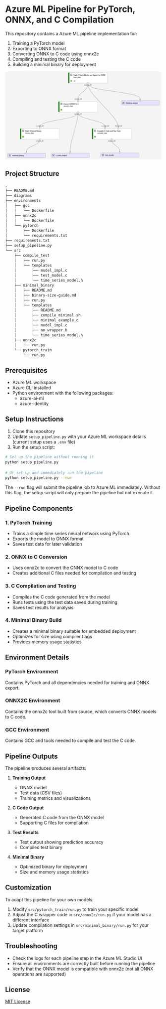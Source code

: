 # Azure ML Pipeline for PyTorch, ONNX, and C Compilation

This repository contains a Azure ML pipeline implementation for:
1. Training a PyTorch model
2. Exporting to ONNX format
3. Converting ONNX to C code using onnx2c
4. Compiling and testing the C code
5. Building a minimal binary for deployment

![aml-pipeline](./diagrams/aml-pipeline.png)

## Project Structure

```
.
├── README.md
├── diagrams
├── environments
│   ├── gcc
│   │   └── Dockerfile
│   ├── onnx2c
│   │   └── Dockerfile
│   └── pytorch
│       ├── Dockerfile
│       └── requirements.txt
├── requirements.txt
├── setup_pipeline.py
└── src
    ├── compile_test
    │   ├── run.py
    │   └── templates
    │       ├── model_impl.c
    │       ├── test_model.c
    │       └── time_series_model.h
    ├── minimal_binary
    │   ├── README.md
    │   ├── binary-size-guide.md
    │   ├── run.py
    │   └── templates
    │       ├── README.md
    │       ├── compile_minimal.sh
    │       ├── minimal_example.c
    │       ├── model_impl.c
    │       ├── nn_wrapper.h
    │       └── time_series_model.h
    ├── onnx2c
    │   └── run.py
    └── pytorch_train
        └── run.py
```

## Prerequisites

- Azure ML workspace
- Azure CLI installed
- Python environment with the following packages:
  - azure-ai-ml
  - azure-identity

## Setup Instructions

1. Clone this repository
2. Update `setup_pipeline.py` with your Azure ML workspace details (current setup uses a `.env` file)
3. Run the setup script:

```bash
# Set up the pipeline without running it
python setup_pipeline.py

# Or set up and immediately run the pipeline
python setup_pipeline.py --run
```

The `--run` flag will submit the pipeline job to Azure ML immediately. Without this flag, the setup script will only prepare the pipeline but not execute it.

## Pipeline Components

### 1. PyTorch Training

- Trains a simple time series neural network using PyTorch
- Exports the model to ONNX format
- Saves test data for later validation

### 2. ONNX to C Conversion

- Uses onnx2c to convert the ONNX model to C code
- Creates additional C files needed for compilation and testing

### 3. C Compilation and Testing

- Compiles the C code generated from the model
- Runs tests using the test data saved during training
- Saves test results for analysis

### 4. Minimal Binary Build

- Creates a minimal binary suitable for embedded deployment
- Optimizes for size using compiler flags
- Provides memory usage statistics

## Environment Details

### PyTorch Environment

Contains PyTorch and all dependencies needed for training and ONNX export.

### ONNX2C Environment

Contains the onnx2c tool built from source, which converts ONNX models to C code.

### GCC Environment

Contains GCC and tools needed to compile and test the C code.

## Pipeline Outputs

The pipeline produces several artifacts:

1. **Training Output**
   - ONNX model
   - Test data (CSV files)
   - Training metrics and visualizations

2. **C Code Output**
   - Generated C code from the ONNX model
   - Supporting C files for compilation

3. **Test Results**
   - Test output showing prediction accuracy
   - Compiled test binary

4. **Minimal Binary**
   - Optimized binary for deployment
   - Size and memory usage statistics

## Customization

To adapt this pipeline for your own models:

1. Modify `src/pytorch_train/run.py` to train your specific model
2. Adjust the C wrapper code in `src/onnx2c/run.py` if your model has a different interface
3. Update compilation settings in `src/minimal_binary/run.py` for your target platform

## Troubleshooting

- Check the logs for each pipeline step in the Azure ML Studio UI
- Ensure all environments are correctly built before running the pipeline
- Verify that the ONNX model is compatible with onnx2c (not all ONNX operations are supported)

## License

[MIT License](LICENSE)
